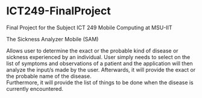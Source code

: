 ICT249-FinalProject
===================

Final Project for the Subject ICT 249 Mobile Computing at MSU-IIT

The Sickness Analyzer Mobile (SAM)

Allows user to determine the exact or the probable kind of disease or sickness experienced by an individual. 
User simply needs to select on the list of symptoms and observations of a patient and the application will then 
analyze the input/s made by the user. Afterwards, it will provide the exact or the probable name of the disease.  
Furthermore, it will provide the list of things to be done when the disease is currently encountered.
